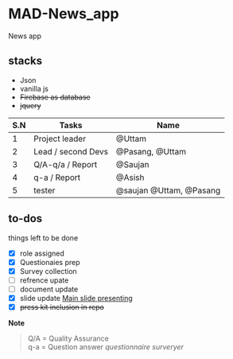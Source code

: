# MAD-News_app
News app

## stacks
  - Json
  - vanilla js
  - ~~Firebase as database~~
  - ~~jquery~~
 

S.N | Tasks | Name|
--- | --- | ---
1   | Project leader| @Uttam |
2   | Lead / second Devs| @Pasang, @Uttam|
3   | Q/A-q/a / Report | @Saujan |
4   | q-a / Report  | @Asish |
5   |  tester | @saujan @Uttam, @Pasang|

## to-dos
  things left to be done
  - [x] role assigned
  - [x] Questionaies prep
  - [x] Survey collection
  - [ ] refrence upate
  - [ ] document update
  - [x] slide update [Main slide presenting](http:https://docs.google.com/presentation/d/1Bq3mcm6QS_wzo5sA6MZyKBJqGgzsG1wOmSVGwbXbZ74/edit#slide=id.p "Slide")
  - [x] ~~press kit inclusion in repo~~

**Note**
 > Q/A = Quality Assurance\
 > q-a = Question answer *questionnaire* *surveryer*
